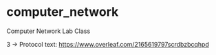# computer_network

Computer Network Lab Class

3 -> Protocol text: https://www.overleaf.com/2165619797scrdbzbcqhpd 